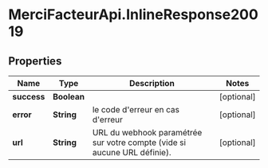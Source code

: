 # MerciFacteurApi.InlineResponse20019

## Properties
Name | Type | Description | Notes
------------ | ------------- | ------------- | -------------
**success** | **Boolean** |  | [optional] 
**error** | **String** | le code d&#x27;erreur en cas d&#x27;erreur | [optional] 
**url** | **String** | URL du webhook paramétrée sur votre compte (vide si aucune URL définie). | [optional] 
